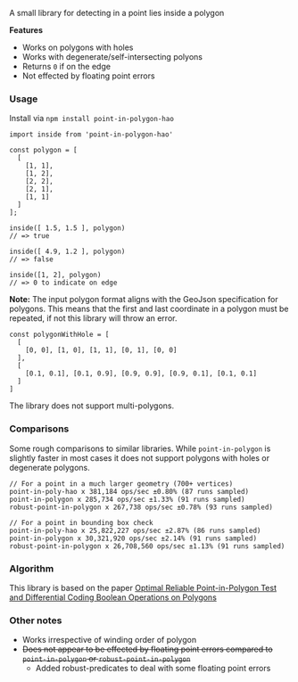 A small library for detecting in a point lies inside a polygon

**Features**
- Works on polygons with holes
- Works with degenerate/self-intersecting polyons 
- Returns `0` if on the edge
- Not effected by floating point errors


### Usage
Install via `npm install point-in-polygon-hao`

````
import inside from 'point-in-polygon-hao'

const polygon = [
  [
    [1, 1],
    [1, 2],
    [2, 2],
    [2, 1],
    [1, 1]
  ]
];

inside([ 1.5, 1.5 ], polygon)
// => true

inside([ 4.9, 1.2 ], polygon)
// => false

inside([1, 2], polygon)
// => 0 to indicate on edge
````

**Note:** The input polygon format aligns with the GeoJson specification for polygons. This means that the first and last coordinate in a polygon must be repeated, if not this library will throw an error.
````
const polygonWithHole = [
  [
    [0, 0], [1, 0], [1, 1], [0, 1], [0, 0]
  ],
  [
    [0.1, 0.1], [0.1, 0.9], [0.9, 0.9], [0.9, 0.1], [0.1, 0.1]
  ]
]
````
The library does not support multi-polygons.

### Comparisons
Some rough comparisons to similar libraries. 
While `point-in-polygon` is slightly faster in most cases it does not support polygons with holes or degenerate polygons.

````
// For a point in a much larger geometry (700+ vertices)
point-in-poly-hao x 381,184 ops/sec ±0.80% (87 runs sampled)
point-in-polygon x 285,734 ops/sec ±1.33% (91 runs sampled)
robust-point-in-polygon x 267,738 ops/sec ±0.78% (93 runs sampled)
````

````
// For a point in bounding box check
point-in-poly-hao x 25,822,227 ops/sec ±2.87% (86 runs sampled)
point-in-polygon x 30,321,920 ops/sec ±2.14% (91 runs sampled)
robust-point-in-polygon x 26,708,560 ops/sec ±1.13% (91 runs sampled)
````

### Algorithm
This library is based on the paper [Optimal Reliable Point-in-Polygon Test and
Differential Coding Boolean Operations on Polygons](https://www.researchgate.net/publication/328261365_Optimal_Reliable_Point-in-Polygon_Test_and_Differential_Coding_Boolean_Operations_on_Polygons)

### Other notes
* Works irrespective of winding order of polygon
* ~~Does not appear to be effected by floating point errors compared to `point-in-polygon` or `robust-point-in-polygon`~~
  * Added robust-predicates to deal with some floating point errors
